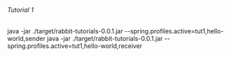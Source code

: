 ###### Tutorial 1

java -jar ./target/rabbit-tutorials-0.0.1.jar --spring.profiles.active=tut1,hello-world,sender
java -jar ./target/rabbit-tutorials-0.0.1.jar --spring.profiles.active=tut1,hello-world,receiver